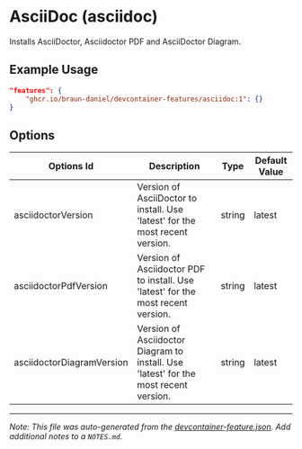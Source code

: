 
# AsciiDoc (asciidoc)

Installs AsciiDoctor, Asciidoctor PDF and AsciiDoctor Diagram.

## Example Usage

```json
"features": {
    "ghcr.io/braun-daniel/devcontainer-features/asciidoc:1": {}
}
```

## Options

| Options Id | Description | Type | Default Value |
|-----|-----|-----|-----|
| asciidoctorVersion | Version of AsciiDoctor to install. Use 'latest' for the most recent version. | string | latest |
| asciidoctorPdfVersion | Version of Asciidoctor PDF to install. Use 'latest' for the most recent version. | string | latest |
| asciidoctorDiagramVersion | Version of Asciidoctor Diagram to install. Use 'latest' for the most recent version. | string | latest |



---

_Note: This file was auto-generated from the [devcontainer-feature.json](https://github.com/braun-daniel/devcontainer-features/blob/main/src/asciidoc/devcontainer-feature.json).  Add additional notes to a `NOTES.md`._

